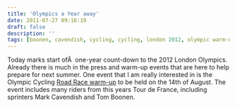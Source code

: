 ```yaml
---
title: 'Olympics a Year away'
date: 2011-07-27 09:16:19
draft: false
description: ''
tags: [boonen, cavendish, cycling, cycling, london 2012, olympic warm-up event, olympics, Aside]
---
```


Today marks start ofÂ  one-year count-down to the 2012 London Olympics. Already there is much in the press and warm-up events that are here to help prepare for next summer. One event that I am really interested in is the Olympic Cycling [Road Race warm-up](http://www.cyclingweekly.co.uk/news/latest/529520/stars-line-up-for-olympic-road-race-test-event.html) to be held on the 14th of August. The event includes many riders from this years Tour de France, including sprinters Mark Cavendish and Tom Boonen.